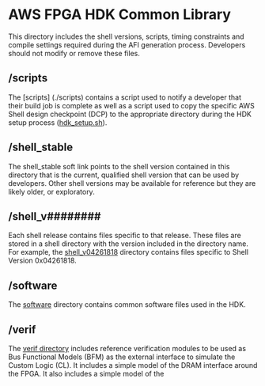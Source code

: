 # AWS FPGA HDK Common Library

This directory includes the shell versions, scripts, timing constraints and compile settings required during the AFI generation process. 
Developers should not modify or remove these files.

## /scripts

The [scripts] (./scripts) contains a script used to notify a developer that their build job is complete as well as a script used to copy the specific AWS Shell design checkpoint (DCP) to the appropriate directory during the HDK setup process ([hdk_setup.sh](../../hdk_setup.sh)). 

## /shell_stable

The shell_stable soft link points to the shell version contained in this directory that is the current, qualified shell version that can be used by developers. Other shell versions may be available for reference but they are likely older, or exploratory.

## /shell_v#\#\#\#\#\#\#\# #

Each shell release contains files specific to that release. These files are stored in a shell directory with the version included in the directory name. For example, the [shell_v04261818](shell_v04261818) directory contains files specific to Shell Version 0x04261818.

## /software

The [software](software) directory contains common software files used in the HDK. 

## /verif 

The [verif directory](./verif) includes reference verification modules to be used as Bus Functional Models (BFM) as the external interface to simulate the Custom Logic (CL).
It includes a simple model of the DRAM interface around the FPGA.
It also includes a simple model of the 

